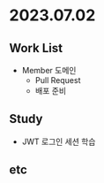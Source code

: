 # 2023.07.02

## Work List
* Member 도메인
  * Pull Request
  * 배포 준비


## Study
* JWT 로그인 세션 학습

## etc
